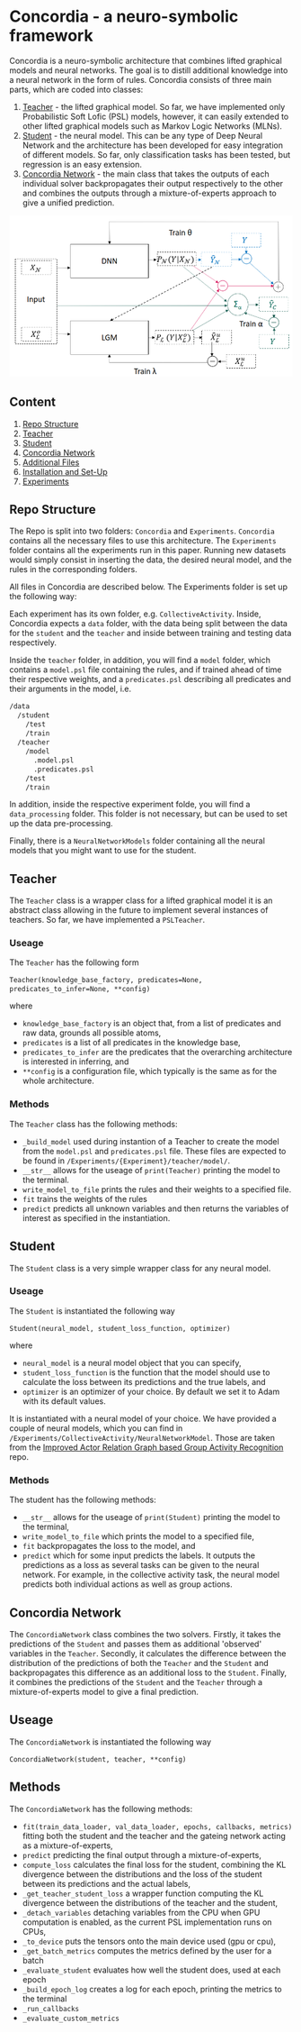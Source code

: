 # Concordia - a neuro-symbolic framework

Concordia is a neuro-symbolic architecture that combines lifted graphical models and neural networks. The goal is to distill additional knowledge into a neural network in the form of rules. Concordia consists of three main parts, which are coded into classes:

1. [Teacher](#Teacher) - the lifted graphical model. So far, we have implemented only Probabilistic Soft Lofic (PSL) models, however, it can easily extended to other lifted graphical models such as Markov Logic Networks (MLNs).
2. [Student](#Student) - the neural model. This can be any type of Deep Neural Network and the architecture has been developed for easy integration of different models. So far, only classification tasks has been tested, but regression is an easy extension.
3. [Concordia Network](#Concordia-Network) - the main class that takes the outputs of each individual solver backpropagates their output respectively to the other and combines the outputs through a mixture-of-experts approach to give a unified prediction.

![Alt text](Concordia.png "Concordia Architecture")

## Content

1. [Repo Structure](#repo-structure)
2. [Teacher](#teacher)
3. [Student](#student)
4. [Concordia Network](#concordia-network)
5. [Additional Files](#additional-files)
6. [Installation and Set-Up](#installation)
7. [Experiments](#experiments)

## Repo Structure

The Repo is split into two folders: `Concordia` and `Experiments`. `Concordia` contains all the necessary files to use this architecture. The `Experiments` folder contains all the experiments run in this paper. Running new datasets would simply consist in inserting the data, the desired neural model, and the rules in the corresponding folders.

All files in Concordia are described below. The Experiments folder is set up the following way:

Each experiment has its own folder, e.g. `CollectiveActivity`. Inside, Concordia expects a `data` folder, with the data being split between the data for the `student` and the `teacher` and inside between training and testing data respectively. 

Inside the `teacher` folder, in addition, you will find a `model` folder, which contains a `model.psl` file containing the rules, and if trained ahead of time their respective weights, and a `predicates.psl` describing all predicates and their arguments in the model, i.e.

```
/data
  /student
	/test
	/train
  /teacher
	/model
	  .model.psl
	  .predicates.psl
	/test
	/train
```

In addition, inside the respective experiment folde, you will find a `data_processing` folder. This folder is not necessary, but can be used to set up the data pre-processing.

Finally, there is a `NeuralNetworkModels` folder containing all the neural models that you might want to use for the student.



## Teacher

The `Teacher` class is a wrapper class for a lifted graphical model it is an abstract class allowing in the future to implement several instances of teachers. So far, we have implemented a `PSLTeacher`. 

### Useage

The `Teacher` has the following form

```
Teacher(knowledge_base_factory, predicates=None, predicates_to_infer=None, **config)
```

where 

- `knowledge_base_factory` is an object that, from a list of predicates and raw data, grounds all possible atoms,
- `predicates` is a list of all predicates in the knowledge base,
- `predicates_to_infer` are the predicates that the overarching architecture is interested in inferring, and
- `**config` is a configuration file, which typically is the same as for the whole architecture.

### Methods

The `Teacher` class has the following methods:

* `_build_model` used during instantion of a Teacher to create the model from the `model.psl` and `predicates.psl` file. These files are expected to be found in `/Experiments/{Experiment}/teacher/model/`.
* `__str__` allows for the useage of `print(Teacher)` printing the model to the terminal.
* `write_model_to_file` prints the rules and their weights to a specified file.
* `fit` trains the weights of the rules
* `predict` predicts all unknown variables and then returns the variables of interest as specified in the instantiation.

## Student

The `Student` class is a very simple wrapper class for any neural model.

### Useage

The `Student` is instantiated the following way

```
Student(neural_model, student_loss_function, optimizer)
```

where

- `neural_model` is a neural model object that you can specify,
- `student_loss_function` is the function that the model should use to calculate the loss between its predictions and the true labels, and
- `optimizer` is an optimizer of your choice. By default we set it to Adam with its default values.

It is instantiated with a neural model of your choice. We have provided a couple of neural models, which you can find in `/Experiments/CollectiveActivity/NeuralNetworkModel`. Those are taken from the [Improved Actor Relation Graph based Group Activity Recognition](https://github.com/kuangzijian/Improved-Actor-Relation-Graph-based-Group-Activity-Recognition) repo.

### Methods

The student has the following methods:

* `__str__` allows for the useage of `print(Student)` printing the model to the terminal,
* `write_model_to_file` which prints the model to a specified file,
* `fit` backpropagates the loss to the model, and
* `predict` which for some input predicts the labels. It outputs the predictions as a loss as several tasks can be given to the neural network. For example, in the collective activity task, the neural model predicts both individual actions as well as group actions.

## Concordia Network

The `ConcordiaNetwork` class combines the two solvers. Firstly, it takes the predictions of the `Student` and passes them as additional 'observed' variables in the `Teacher`. Secondly, it calculates the difference between the distribution of the predictions of both the `Teacher` and the `Student` and backpropagates this difference as an additional loss to the `Student`. Finally, it combines the predictions of the `Student` and the `Teacher` through a mixture-of-experts model to give a final prediction.

## Useage

The `ConcordiaNetwork` is instantiated the following way

```
ConcordiaNetwork(student, teacher, **config)
```

## Methods

The `ConcordiaNetwork` has the following methods:

* `fit(train_data_loader, val_data_loader, epochs, callbacks, metrics)` fitting both the student and the teacher and the gateing network acting as a mixture-of-experts,
* `predict` predicting the final output through a mixture-of-experts,
* `compute_loss` calculates the final loss for the student, combining the KL divergence between the distributions and the loss of the student between its predictions and the actual labels,
* `_get_teacher_student_loss` a wrapper function computing the KL divergence between the distributions of the teacher and the student,
* `_detach_variables` detaching variables from the CPU when GPU computation is enabled, as the current PSL implementation runs on CPUs,
* `_to_device` puts the tensors onto the main device used (gpu or cpu),
* `_get_batch_metrics` computes the metrics defined by the user for a batch
* `_evaluate_student` evaluates how well the student does, used at each epoch
* `_build_epoch_log` creates a log for each epoch, printing the metrics to the terminal
* `_run_callbacks`
* `_evaluate_custom_metrics`